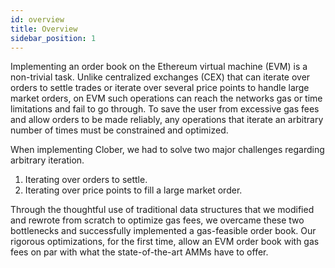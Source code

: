 ```yaml
---
id: overview
title: Overview
sidebar_position: 1
---
```


Implementing an order book on the Ethereum virtual machine (EVM) is a non-trivial task.
Unlike centralized exchanges (CEX) that can iterate over orders to settle trades or iterate over several price points to handle large market orders, on EVM such operations can reach the networks gas or time limitations and fail to go through.
To save the user from excessive gas fees and allow orders to be made reliably, any operations that iterate an arbitrary number of times must be constrained and optimized.

When implementing Clober, we had to solve two major challenges regarding arbitrary iteration.
1. Iterating over orders to settle.
2. Iterating over price points to fill a large market order.

Through the thoughtful use of traditional data structures that we modified and rewrote from scratch to optimize gas fees, we overcame these two bottlenecks and successfully implemented a gas-feasible order book.
Our rigorous optimizations, for the first time, allow an EVM order book with gas fees on par with what the state-of-the-art AMMs have to offer.